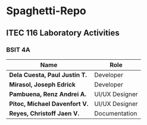 # Spaghetti-Repo


## ITEC 116 Laboratory Activities
### BSIT 4A
| Name                            | Role                      |
| ------------------------------- | ------------------------- |
| **Dela Cuesta, Paul Justin T.** | Developer                 |
| **Mirasol, Joseph Edrick**      | Developer                 |
| **Pambuena, Renz Andrei A.**    | UI/UX Designer            |
| **Pitoc, Michael Davenfort V.** | UI/UX Designer            |
| **Reyes, Christoff Jaen V.**    | Documentation             |
